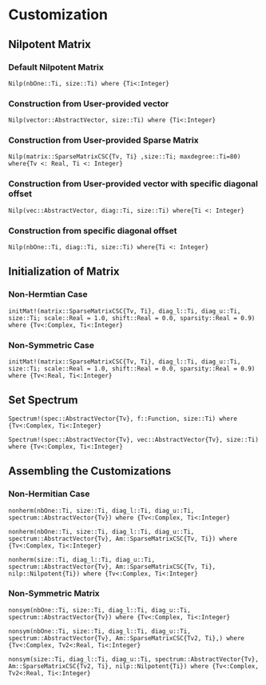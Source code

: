 # Customization

## Nilpotent Matrix

### Default Nilpotent Matrix

```@docs
Nilp(nbOne::Ti, size::Ti) where {Ti<:Integer}
```

### Construction from User-provided vector

```@docs
Nilp(vector::AbstractVector, size::Ti) where {Ti<:Integer}
```

### Construction from User-provided Sparse Matrix

```@docs
Nilp(matrix::SparseMatrixCSC{Tv, Ti} ,size::Ti; maxdegree::Ti=80) where{Tv <: Real, Ti <: Integer}
```

### Construction from User-provided vector with specific diagonal offset

```@docs
Nilp(vec::AbstractVector, diag::Ti, size::Ti) where{Ti <: Integer}
```

### Construction from specific diagonal offset

```@docs
Nilp(nbOne::Ti, diag::Ti, size::Ti) where{Ti <: Integer}
```

## Initialization of Matrix

### Non-Hermtian Case

```@docs
initMat!(matrix::SparseMatrixCSC{Tv, Ti}, diag_l::Ti, diag_u::Ti, size::Ti; scale::Real = 1.0, shift::Real = 0.0, sparsity::Real = 0.9) where {Tv<:Complex, Ti<:Integer}
```

### Non-Symmetric Case

```@docs
initMat!(matrix::SparseMatrixCSC{Tv, Ti}, diag_l::Ti, diag_u::Ti, size::Ti; scale::Real = 1.0, shift::Real = 0.0, sparsity::Real = 0.9) where {Tv<:Real, Ti<:Integer}
```

## Set Spectrum

```@docs
Spectrum!(spec::AbstractVector{Tv}, f::Function, size::Ti) where {Tv<:Complex, Ti<:Integer}
```

```@docs
Spectrum!(spec::AbstractVector{Tv}, vec::AbstractVector{Tv}, size::Ti) where {Tv<:Complex, Ti<:Integer}
```

## Assembling the Customizations

### Non-Hermitian Case

```@docs
nonherm(nbOne::Ti, size::Ti, diag_l::Ti, diag_u::Ti, spectrum::AbstractVector{Tv}) where {Tv<:Complex, Ti<:Integer}
```

```@docs
nonherm(nbOne::Ti, size::Ti, diag_l::Ti, diag_u::Ti, spectrum::AbstractVector{Tv}, Am::SparseMatrixCSC{Tv, Ti}) where {Tv<:Complex, Ti<:Integer}
```

```@docs
nonherm(size::Ti, diag_l::Ti, diag_u::Ti, spectrum::AbstractVector{Tv}, Am::SparseMatrixCSC{Tv, Ti}, nilp::Nilpotent{Ti}) where {Tv<:Complex, Ti<:Integer}
```

### Non-Symmetric Matrix

```@docs
nonsym(nbOne::Ti, size::Ti, diag_l::Ti, diag_u::Ti, spectrum::AbstractVector{Tv}) where {Tv<:Complex, Ti<:Integer}
```

```@docs
nonsym(nbOne::Ti, size::Ti, diag_l::Ti, diag_u::Ti, spectrum::AbstractVector{Tv}, Am::SparseMatrixCSC{Tv2, Ti},) where {Tv<:Complex, Tv2<:Real, Ti<:Integer}
```

```@docs
nonsym(size::Ti, diag_l::Ti, diag_u::Ti, spectrum::AbstractVector{Tv}, Am::SparseMatrixCSC{Tv2, Ti}, nilp::Nilpotent{Ti}) where {Tv<:Complex, Tv2<:Real, Ti<:Integer}
```
